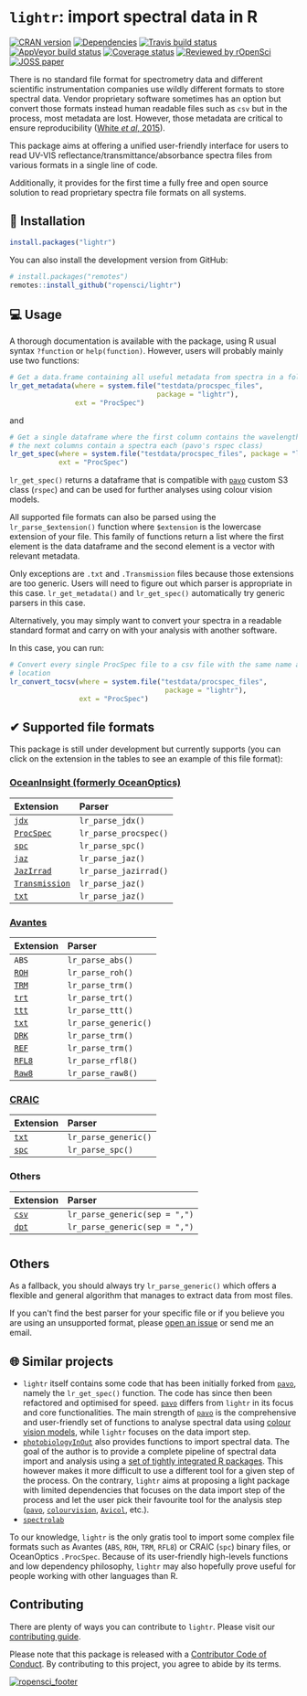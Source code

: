 # `lightr`: import spectral data in R

[![CRAN version](https://www.r-pkg.org/badges/version-ago/lightr)](https://cran.r-project.org/package=lightr)
[![Dependencies](https://tinyverse.netlify.com/badge/lightr)](https://cran.r-project.org/package=lightr)
[![Travis build status](https://travis-ci.org/ropensci/lightr.svg?branch=master)](https://travis-ci.org/ropensci/lightr)
[![AppVeyor build status](https://ci.appveyor.com/api/projects/status/github/bisaloo/lightr?branch=master&svg=true)](https://ci.appveyor.com/project/bisaloo/lightr)
[![Coverage status](https://codecov.io/gh/ropensci/lightr/branch/master/graph/badge.svg)](https://codecov.io/github/ropensci/lightr?branch=master)
[![Reviewed by rOpenSci](https://badges.ropensci.org/267_status.svg)](https://github.com/ropensci/software-review/issues/267)
[![JOSS paper](https://joss.theoj.org/papers/7f76d78642d3dc72ea9d8c2597ef0e27/status.svg)](https://joss.theoj.org/papers/7f76d78642d3dc72ea9d8c2597ef0e27)


There is no standard file format for spectrometry data and different scientific
instrumentation companies use wildly different formats to store spectral data.
Vendor proprietary software sometimes has an option but convert those formats
instead human readable files such as `csv` but in the process, most metadata
are lost. However, those metadata are critical to ensure reproducibility ([White
*et al*, 2015](https://doi.org/10.1016/j.anbehav.2015.05.007)).

This package aims at offering a unified user-friendly interface for users to 
read UV-VIS reflectance/transmittance/absorbance spectra files from various
formats in a single line of code.

Additionally, it provides for the first time a fully free and open source 
solution to read proprietary spectra file formats on all systems.

## 🔧 Installation

```r
install.packages("lightr")
```

You can also install the development version from GitHub:

```r
# install.packages("remotes")
remotes::install_github("ropensci/lightr")
```

## 💻 Usage

A thorough documentation is available with the package, using R usual syntax
`?function` or `help(function)`. However, users will probably mainly use two 
functions:

```r
# Get a data.frame containing all useful metadata from spectra in a folder
lr_get_metadata(where = system.file("testdata/procspec_files", 
                                    package = "lightr"), 
                ext = "ProcSpec")
```

and

```r
# Get a single dataframe where the first column contains the wavelengths and 
# the next columns contain a spectra each (pavo's rspec class)
lr_get_spec(where = system.file("testdata/procspec_files", package = "lightr"),
            ext = "ProcSpec")
```

`lr_get_spec()` returns a dataframe that is compatible with [`pavo`] custom S3
class (`rspec`) and can be used for further analyses using colour vision models.

All supported file formats can also be parsed using the `lr_parse_$extension()` 
function where `$extension` is the lowercase extension of your file. This
family of functions return a list where the first element is the data dataframe
and the second element is a vector with relevant metadata.

Only exceptions are `.txt` and `.Transmission` files because those extensions
are too generic. Users will need to figure out which parser is appropriate in 
this case. `lr_get_metadata()` and `lr_get_spec()` automatically try generic 
parsers in this case.

Alternatively, you may simply want to convert your spectra in a readable 
standard format and carry on with your analysis with another software.

In this case, you can run:

```r
# Convert every single ProcSpec file to a csv file with the same name and 
# location
lr_convert_tocsv(where = system.file("testdata/procspec_files", 
                                      package = "lightr"),
                 ext = "ProcSpec")
```

## ✔ Supported file formats

This package is still under development but currently supports (you can click
on the extension in the tables to see an example of this file format):

### [OceanInsight (formerly OceanOptics)](https://www.oceaninsight.com/)

  | Extension        | Parser                |
  |:-----------------|:----------------------|
  | [`jdx`]          | `lr_parse_jdx()`      |
  | [`ProcSpec`]     | `lr_parse_procspec()` |
  | [`spc`][spc1]    | `lr_parse_spc()`      |
  | [`jaz`]          | `lr_parse_jaz()`      |
  | [`JazIrrad`]     | `lr_parse_jazirrad()` |
  | [`Transmission`] | `lr_parse_jaz()`      |
  | [`txt`](https://raw.githubusercontent.com/ropensci/lightr/master/inst/testdata/OceanView.txt) | `lr_parse_jaz()` |

[`jdx`]: https://raw.githubusercontent.com/ropensci/lightr/master/inst/testdata/OceanOptics_period.jdx
[`ProcSpec`]: https://github.com/ropensci/lightr/raw/master/inst/testdata/procspec_files/whiteref.ProcSpec
[spc1]: https://github.com/ropensci/lightr/raw/master/inst/testdata/OceanOptics.spc
[`jaz`]: https://raw.githubusercontent.com/ropensci/lightr/master/inst/testdata/jazspec.jaz
[`JazIrrad`]: https://raw.githubusercontent.com/ropensci/lightr/master/inst/testdata/irrad.JazIrrad
[`Transmission`]: https://raw.githubusercontent.com/ropensci/lightr/master/inst/testdata/FMNH6834.00000001.Master.Transmission

### [Avantes](https://www.avantes.com/)

  | Extension        | Parser                |
  |:---------------  |:----------------------|
  | `ABS`            | `lr_parse_abs()`      |
  | [`ROH`]          | `lr_parse_roh()`      |
  | [`TRM`]          | `lr_parse_trm()`      |
  | [`trt`]          | `lr_parse_trt()`      |
  | [`ttt`]          | `lr_parse_ttt()`      |
  | [`txt`](https://raw.githubusercontent.com/ropensci/lightr/master/inst/testdata/avasoft8.txt) | `lr_parse_generic()` |
  | [`DRK`]          | `lr_parse_trm()`      |
  | [`REF`]          | `lr_parse_trm()`      |
  | [`RFL8`]         | `lr_parse_rfl8()`     |
  | [`Raw8`]         | `lr_parse_raw8()`     |
  
[`TRM`]: https://github.com/ropensci/lightr/raw/master/inst/testdata/avantes2.TRM
[`ROH`]: https://github.com/ropensci/lightr/raw/master/inst/testdata/avantes_reflect.ROH
[`trt`]: https://github.com/ropensci/lightr/raw/master/inst/testdata/avantes_export2.trt
[`ttt`]: https://github.com/ropensci/lightr/raw/master/inst/testdata/avantes_export.ttt
[`DRK`]: https://github.com/ropensci/lightr/raw/master/inst/testdata/1305084U1.DRK
[`REF`]: https://github.com/ropensci/lightr/raw/master/inst/testdata/1305084U1.REF
[`RFL8`]: https://github.com/ropensci/lightr/raw/master/inst/testdata/compare/Avantes/feather.RFL8
[`Raw8`]: https://github.com/ropensci/lightr/raw/master/inst/testdata/1904090M1_0003.Raw8

### [CRAIC](http://www.microspectra.com/)

  | Extension | Parser               |
  |:----------|:---------------------|
  | [`txt`](https://raw.githubusercontent.com/ropensci/lightr/master/inst/testdata/CRAIC_export.txt) | `lr_parse_generic()` |
  | [`spc`]   | `lr_parse_spc()`     |
  
[`spc`]: https://github.com/ropensci/lightr/raw/master/inst/testdata/compare/CRAIC/CRAIC.spc
  
### Others

  | Extension | Parser                        |
  |:----------|:------------------------------|
  | [`csv`]   | `lr_parse_generic(sep = ",")` |
  | [`dpt`]   | `lr_parse_generic(sep = ",")` |

#  
[`csv`]: https://raw.githubusercontent.com/ropensci/lightr/master/inst/testdata/spec.csv
[`dpt`]: https://raw.githubusercontent.com/ropensci/lightr/master/inst/testdata/RS-1.dpt
## Others

As a fallback, you should always try `lr_parse_generic()` which offers a
flexible and general algorithm that manages to extract data from most files.

If you can't find the best parser for your specific file or if you believe you
are using an unsupported format, please 
[open an issue](https://github.com/ropensci/lightr/issues) or send me an email. 

## 🌐 Similar projects

* `lightr` itself contains some code that has been initially forked from 
  [`pavo`], namely the `lr_get_spec()` function. The code has since then been 
  refactored and optimised for speed. [`pavo`] differs from `lightr` in its
  focus and core functionalities. The main strength of [`pavo`] is the 
  comprehensive and user-friendly set of functions to analyse spectral data
  using [colour vision models](https://en.wikipedia.org/wiki/Color_model), while
  `lightr` focuses on the data import step.
* [`photobiologyInOut`] also provides functions to import spectral data. 
  The goal of the author is to provide a complete pipeline of spectral data 
  import and analysis using a 
  [set of tightly integrated R packages](https://www.r4photobiology.info/). 
  This however makes it more difficult to use a different tool for a given step
  of the process. On the contrary, `lightr` aims at proposing a light package 
  with limited dependencies that focuses on the data import step of the process
  and let the user pick their favourite tool for the analysis step ([`pavo`],
  [`colourvision`](https://cran.r-project.org/package=colourvision),
  [`Avicol`](https://sites.google.com/site/avicolprogram/), etc.).
* [`spectrolab`](https://github.com/meireles/spectrolab)

To our knowledge, `lightr` is the only gratis tool to import some complex file
formats such as Avantes (`ABS`, `ROH`, `TRM`, `RFL8`) or CRAIC (`spc`) binary 
files, or OceanOptics `.ProcSpec`. Because of its user-friendly high-levels
functions and low dependency philosophy, `lightr` may also hopefully prove
useful for people working with other languages than R.

## Contributing

There are plenty of ways you can contribute to `lightr`. Please visit our 
[contributing guide](https://docs.ropensci.org/lightr/CONTRIBUTING.html).

Please note that this package is released with a [Contributor Code of
Conduct](https://ropensci.org/code-of-conduct/). By contributing to this
project, you agree to abide by its terms.


[`pavo`]: https://cran.r-project.org/package=pavo

[`photobiologyInOut`]: https://cran.r-project.org/package=photobiologyInOut

[![ropensci_footer](https://ropensci.org/public_images/ropensci_footer.png)](https://ropensci.org)

